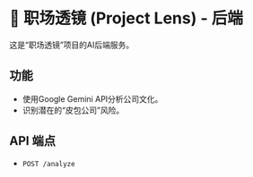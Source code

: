 # 🔬 职场透镜 (Project Lens) - 后端

这是“职场透镜”项目的AI后端服务。

## 功能
- 使用Google Gemini API分析公司文化。
- 识别潜在的“皮包公司”风险。

## API 端点
- `POST /analyze`
